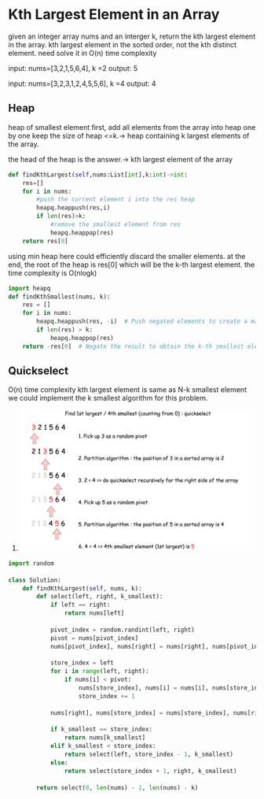 # Kth Largest Element in an Array

given an integer array nums and an interger k, return the kth largest element in the array. kth largest element in the sorted order, not the kth distinct element.
need solve it in O(n) time complexity 

input: nums=[3,2,1,5,6,4], k =2
output: 5

input: nums=[3,2,3,1,2,4,5,5,6], k =4
output: 4

## Heap

heap of smallest element first, add all elements from the array into heap one by one keep the size of heap <=k.-> heap containing k largest elements of the array.

the head of the heap is the answer.-> kth largest element of the array

```Python
def findKthLargest(self,nums:List[int],k:int)->int:
    res=[]
    for i in nums:
        #push the current element i into the res heap
        heapq.heappush(res,i)
        if len(res)>k:
            #remove the smallest element from res
            heapq.heappop(res)
    return res[0]
```

using min heap here could efficiently discard the smaller elements. at the end, the root of the heap is res[0] which will be the k-th largest element.
the time complexity is O(nlogk)

```Python
import heapq
def findKthSmallest(nums, k):
    res = []
    for i in nums:
        heapq.heappush(res, -i)  # Push negated elements to create a max-heap
        if len(res) > k:
            heapq.heappop(res)
    return -res[0]  # Negate the result to obtain the k-th smallest element

```

## Quickselect

O(n) time complexity
kth largest element is same as N-k smallest element
we could implement the k smallest algorithm for this problem.

1. ![picture 1](../images/12e9ec1776dd4c8635ff0e5a68d9d980295929480d0d6d7aef6829314d231b3c.png)  

```Python
import random

class Solution:
    def findKthLargest(self, nums, k):
        def select(left, right, k_smallest):
            if left == right:
                return nums[left]

            pivot_index = random.randint(left, right)
            pivot = nums[pivot_index]
            nums[pivot_index], nums[right] = nums[right], nums[pivot_index]

            store_index = left
            for i in range(left, right):
                if nums[i] < pivot:
                    nums[store_index], nums[i] = nums[i], nums[store_index]
                    store_index += 1

            nums[right], nums[store_index] = nums[store_index], nums[right]

            if k_smallest == store_index:
                return nums[k_smallest]
            elif k_smallest < store_index:
                return select(left, store_index - 1, k_smallest)
            else:
                return select(store_index + 1, right, k_smallest)

        return select(0, len(nums) - 1, len(nums) - k)

```